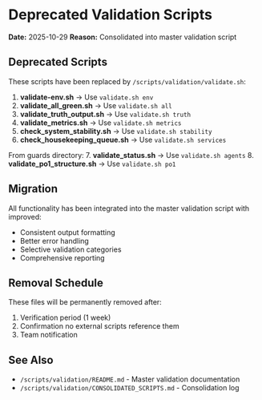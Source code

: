 # Deprecated Validation Scripts

**Date:** 2025-10-29
**Reason:** Consolidated into master validation script

## Deprecated Scripts

These scripts have been replaced by `/scripts/validation/validate.sh`:

1. **validate-env.sh** → Use `validate.sh env`
2. **validate_all_green.sh** → Use `validate.sh all`
3. **validate_truth_output.sh** → Use `validate.sh truth`
4. **validate_metrics.sh** → Use `validate.sh metrics`
5. **check_system_stability.sh** → Use `validate.sh stability`
6. **check_housekeeping_queue.sh** → Use `validate.sh services`

From guards directory:
7. **validate_status.sh** → Use `validate.sh agents`
8. **validate_po1_structure.sh** → Use `validate.sh po1`

## Migration

All functionality has been integrated into the master validation script with improved:
- Consistent output formatting
- Better error handling
- Selective validation categories
- Comprehensive reporting

## Removal Schedule

These files will be permanently removed after:
1. Verification period (1 week)
2. Confirmation no external scripts reference them
3. Team notification

## See Also

- `/scripts/validation/README.md` - Master validation documentation
- `/scripts/validation/CONSOLIDATED_SCRIPTS.md` - Consolidation log
